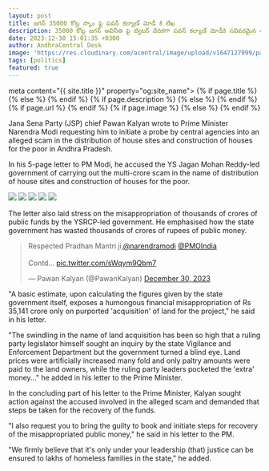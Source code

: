 ```yaml
---
layout: post
title: జగన్ 35000 కోట్ల స్కాం పై పవన్ కల్యాణ్ మోడీ కి లేఖ
description: 35000 కోట్ల జగన్ అవినీతి పై ట్విటర్ వేదికగా పవన్ కల్యాణ్ మోడీకి సవివరమైన లేఖ ను రాశారు. 
date: 2023-12-30 15:01:35 +0300
author: AndhraCentral Desk
image: 'https://res.cloudinary.com/acentral/image/upload/v1647127999/pawank/PawanKalyan_epqvb2.jpg'
tags: [politics]
featured: true
---
```


meta content="{{ site.title }}" property="og:site_name">
{% if page.title %}
  <meta content="{{ page.title }}" property="og:title">
{% else %}
  <meta content="{{ site.title }}" property="og:title">
{% endif %}
{% if page.description %}
  <meta content="{{ page.description }}" property="og:description">
{% else %}
  <meta content="{{ site.description }}" property="og:description">
{% endif %}
{% if page.url %}
  <meta content="{{ site.url }}{{ page.url }}" property="og:url">
{% endif %}
{% if page.image %}
  <meta content="https://res.cloudinary.com/acentral/image/upload/v1647127999/pawank/PawanKalyan_epqvb2.jpg" property="og:image">
{% else %}
  <meta content="{{ site.url }}/images/og.png" property="og:image">
{% endif %}

Jana Sena Party (JSP) chief Pawan Kalyan wrote to Prime Minister Narendra Modi requesting him to initiate a probe by central agencies into an alleged scam in the distribution of house sites and construction of houses for the poor in Andhra Pradesh.

In his 5-page letter to PM Modi, he accused the YS Jagan Mohan Reddy-led government of carrying out the multi-crore scam in the name of distribution of house sites and construction of houses for the poor.

<div class="gallery-box">
  <div class="gallery">
    <img src="https://res.cloudinary.com/acentral/image/upload/v1703962754/pawank/GCk1fKPWUAA5GtP_acpiag.jpg" loading="lazy">
    <img src="https://res.cloudinary.com/acentral/image/upload/v1703962760/pawank/GCk1fKVWwAAVAt2_tlg4re.jpg" loading="lazy">
    <img src="https://res.cloudinary.com/acentral/image/upload/v1703962764/pawank/GCk1fKVWoAAfyap_z3g3uf.jpg" loading="lazy">
    <img src="https://res.cloudinary.com/acentral/image/upload/v1703962769/pawank/GCk1fKRWEAAzDeC_irpptr.jpg" loading="lazy">
    <img src="https://res.cloudinary.com/acentral/image/upload/v1703962782/pawank/GCk1hGPXYAAV2a0_jz8j5t.jpg" loading="lazy">
  </div>
</div>

The letter also laid stress on the misappropriation of thousands of crores of public funds by the YSRCP-led government. He emphasised how the state government has wasted thousands of crores of rupees of public money.

<blockquote class="twitter-tweet"><p lang="en" dir="ltr">Respected Pradhan Mantri ji,<a href="https://twitter.com/narendramodi?ref_src=twsrc%5Etfw">@narendramodi</a> <a href="https://twitter.com/PMOIndia?ref_src=twsrc%5Etfw">@PMOIndia</a> <br><br>Contd… <a href="https://t.co/sWqym9Qbm7">pic.twitter.com/sWqym9Qbm7</a></p>&mdash; Pawan Kalyan (@PawanKalyan) <a href="https://twitter.com/PawanKalyan/status/1740981567873499137?ref_src=twsrc%5Etfw">December 30, 2023</a></blockquote> <script async src="https://platform.twitter.com/widgets.js" charset="utf-8"></script>

"A basic estimate, upon calculating the figures given by the state government itself, exposes a humongous financial misappropriation of Rs 35,141 crore only on purported 'acquisition' of land for the project," he said in his letter.

"The swindling in the name of land acquisition has been so high that a ruling party legislator himself sought an inquiry by the state Vigilance and Enforcement Department but the government turned a blind eye. Land prices were artificially increased many fold and only paltry amounts were paid to the land owners, while the ruling party leaders pocketed the 'extra' money..." he added in his letter to the Prime Minister.

In the concluding part of his letter to the Prime Minister, Kalyan sought action against the accused involved in the alleged scam and demanded that steps be taken for the recovery of the funds.

"I also request you to bring the guilty to book and initiate steps for recovery of the misappropriated public money," he said in his letter to the PM.

"We firmly believe that it's only under your leadership (that) justice can be ensured to lakhs of homeless families in the state," he added.